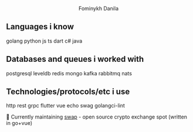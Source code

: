 <p align="center">
  Fominykh Danila
</p>

## Languages i know

golang python js ts dart c# java

## Databases and queues i worked with

postgresql leveldb redis mongo kafka rabbitmq nats 

## Technologies/protocols/etc i use

http rest grpc flutter vue echo swag golangci-lint 

🎯 Currently maintaining [swap](https://github.com/d1nch8g/swap) - open source crypto exchange spot (written in go+vue)

<!--
**d1nch8g/d1nch8g** is a ✨ _special_ ✨ repository because its `README.md` (this file) appears on your GitHub profile.

Here are some ideas to get you started:

- 🔭 I’m currently working on ...
- 🌱 I’m currently learning ...
- 👯 I’m looking to collaborate on ...
- 🤔 I’m looking for help with ...
- 💬 Ask me about ...
- 📫 How to reach me: ...
- 😄 Pronouns: ...
- ⚡ Fun fact: ...
-->

